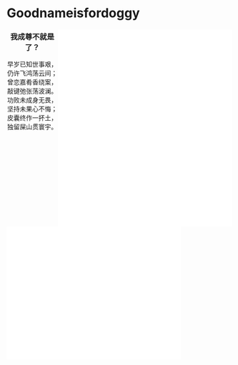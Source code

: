 # Goodnameisfordoggy


<img align="right" width="390" alt="Metrics.calendar" src="/metrics.general.calendar.svg">
<img align="left" width="390" alt="Metrics.languages" src="/metrics.plugin.languages.svg">


<center>
<h3>我成尊不就是了？</h3>
<div>早岁已知世事艰，仍许飞鸿荡云间；</div>
<div>曾恋嘉肴香绕案，敲键弛张荡波澜。</div>
<div>功败未成身无畏，坚持未果心不悔；</div>
<div>皮囊终作一抔土，独留屎山贯寰宇。</div>
</center>


